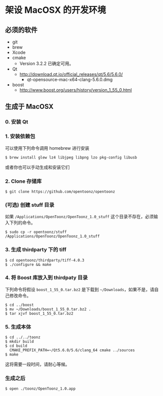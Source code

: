 # 架设 MacOSX 的开发环境

## 必须的软件

- git
- brew
- Xcode
- cmake
  - Version 3.2.2 已确定可用。
- Qt
  - http://download.qt.io/official_releases/qt/5.6/5.6.0/
    - qt-opensource-mac-x64-clang-5.6.0.dmg
- boost
  - http://www.boost.org/users/history/version_1_55_0.html

## 生成于 MacOSX

### 0. 安装 Qt

### 1. 安装依赖包

可以使用下列命令调用 homebrew 进行安装

```
$ brew install glew lz4 libjpeg libpng lzo pkg-config libusb
```

或者你也可以手动生成和安装它们


### 2. Clone 存储库

```
$ git clone https://github.com/opentoonz/opentoonz
```

### (可选) 创建 stuff 目录

如果 `/Applications/OpenToonz/OpenToonz_1.0_stuff` 这个目录不存在，必须输入下列的命令。

```
$ sudo cp -r opentoonz/stuff /Applications/OpenToonz/OpenToonz_1.0_stuff
```

### 3. 生成 thirdparty 下的 tiff

```
$ cd opentoonz/thirdparty/tiff-4.0.3
$ ./configure && make
```

### 4. 将 Boost 库放入到 thirdpaty 目录
下列命令将假设 `boost_1_55_0.tar.bz2` 是下载到  `~/Downloads`，如果不是，请自己修改命令。

```
$ cd ../boost
$ mv ~/Downloads/boost_1_55_0.tar.bz2 .
$ tar xjvf boost_1_55_0.tar.bz2
```

### 5. 生成本体

```
$ cd ../../toonz
$ mkdir build
$ cd build
  CMAKE_PREFIX_PATH=~/Qt5.6.0/5.6/clang_64 cmake ../sources
$ make
```

这将需要一段时间，请耐心等候。

### 生成之后

```
$ open ./toonz/OpenToonz_1.0.app
```
